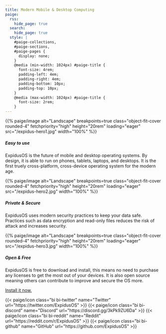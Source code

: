 ```yaml
---
title: Modern Mobile & Desktop Computing
paige:
  rss:
    hide_page: true
  search:
    hide_page: true
  style: |
    #paige-collections,
    #paige-sections,
    #paige-pages {
      display: none;
    }
    @media (min-width: 1024px) #paige-title {
      font-size: 4rem;
      padding-left: 4em;
      padding-right: 4em;
      padding-bottom: 10px;
      padding-top: 10px;
    }
    @media (max-width: 1024px) #paige-title {
      font-size: 2rem;
    }
---
```


<div class="container-fluid py-3">
  <div class="justify-content-center row">
    <div class="col col-auto col-lg-7 px-0">
      <p>{{% paige/image alt="Landscape" breakpoints=true class="object-fit-cover rounded-4" fetchpriority="high" height="20rem" loading="eager" src="/expidus-hero1.jpg" width="100%" %}}</p>
      <h5 class="display-5 fw-bold py-3 text-center">Easy to use</h5>
      <p class="lead text-center">
        ExpidusOS is the future of mobile and desktop operating systems. By design, it is able to run on phones, tablets, laptops, and desktops. It is the first truely cross-platform, cross-device operating system for the modern age.
      </p>
    </div>
  </div>
</div>

<div class="container-fluid py-3">
  <div class="justify-content-center row">
    <div class="col col-auto col-lg-7 px-0">
      <p>{{% paige/image alt="Landscape" breakpoints=true class="object-fit-cover rounded-4" fetchpriority="high" height="20rem" loading="eager" src="/expidus-hero2.jpg" width="100%" %}}</p>
      <h5 class="display-5 fw-bold py-3 text-center">Private & Secure</h5>
      <p class="lead text-center">
        ExpidusOS uses modern security practices to keep your data safe. Practices such as data encryption and read-only files reduces the risk of attack and increases security.
      </p>
    </div>
  </div>
</div>

<div class="container-fluid py-3">
  <div class="justify-content-center row">
    <div class="col col-auto col-lg-7 px-0">
      <p>{{% paige/image alt="Landscape" breakpoints=true class="object-fit-cover rounded-4" fetchpriority="high" height="20rem" loading="eager" src="/expidus-hero3.jpg" width="100%" %}}</p>
      <h5 class="display-5 fw-bold py-3 text-center">Open & Free</h5>
      <p class="lead text-center">
        ExpidusOS is free to download and install, this means no need to purchase any licenses to get the most out of your devices. It is also open source meaning others can contribute to improve and secure the OS more.
      </p>
    </div>
  </div>
</div>

<p class="text-center">
  <a class="lead" href="/download">Install it now.</a>
</p>

<div class="column-gap-3 d-flex display-6 justify-content-center mb-3">
   {{< paige/icon class="bi bi-twitter" name="Twitter" url="https://twitter.com/ExpidusOS" >}}
   {{< paige/icon class="bi bi-discord" name="Discord" url="https://discord.gg/3kPk9ZU6Da" >}}
   {{< paige/icon class="bi bi-reddit" name="Reddit" url="https://reddit.com/r/ExpidusOS" >}}
   {{< paige/icon class="bi bi-github" name="GitHub" url="https://github.com/ExpidusOS" >}}
</div>
